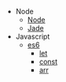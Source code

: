 - Node
  - [Node](second)
  - [Jade](README)
- Javascript
  - [es6](second)
    - [let](second)
    - [const](const)
    - [arr](second)
